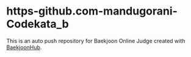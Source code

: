 # https-github.com-mandugorani-Codekata_b
This is an auto push repository for Baekjoon Online Judge created with [BaekjoonHub](https://github.com/BaekjoonHub/BaekjoonHub).
